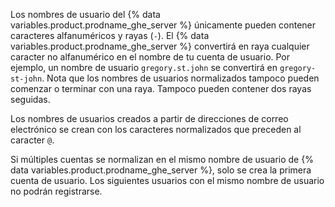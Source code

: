 Los nombres de usuario del {% data variables.product.prodname_ghe_server %} únicamente pueden contener caracteres alfanuméricos y rayas (`-`). El {% data variables.product.prodname_ghe_server %} convertirá en raya cualquier caracter no alfanumérico en el nombre de tu cuenta de usuario. Por ejemplo, un nombre de usuario `gregory.st.john` se convertirá en `gregory-st-john`. Nota que los nombres de usuarios normalizados tampoco pueden comenzar o terminar con una raya. Tampoco pueden contener dos rayas seguidas.

Los nombres de usuarios creados a partir de direcciones de correo electrónico se crean con los caracteres normalizados que preceden al caracter `@`.

Si múltiples cuentas se normalizan en el mismo nombre de usuario de {% data variables.product.prodname_ghe_server %}, solo se crea la primera cuenta de usuario. Los siguientes usuarios con el mismo nombre de usuario no podrán registrarse.
